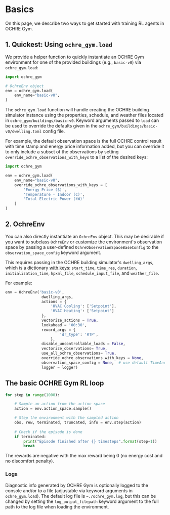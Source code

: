 # Basics

On this page, we describe two ways to get started with training RL agents in OCHRE Gym.


## 1. Quickest: Using `ochre_gym.load`

We provide a helper function to quickly instantiate an OCHRE Gym environment for one of the provided buildings (e.g., `basic-v0`) via `ochre_gym.load`:

```python
import ochre_gym

# OchreEnv object
env = ochre_gym.load(
    env_name="basic-v0",
)
```

The `ochre_gym.load` function will handle creating the OCHRE building simulator instance using the properties, schedule, and weather files located in `ochre_gym/buildings/basic-v0`. 
Keyword arguments passed to `load` can be used to override the defaults given in the `ochre_gym/buildings/basic-v0/dwelling.toml` config file. 

For example, the default observation space is the full OCHRE control result with time stamp and energy price information added, but you can override it to only include a subset of the observations by setting `override_ochre_observations_with_keys` to a list of the desired keys:

```python
import ochre_gym

env = ochre_gym.load(
    env_name="basic-v0",
    override_ochre_observations_with_keys = [
        'Energy Price ($)',
        'Temperature - Indoor (C)',
        'Total Electric Power (kW)'
    ]
)
```

## 2. OchreEnv

You can also directly instantiate an `OchreEnv` object. This may be desirable if you want to subclass `OchreEnv` or customize the environment's observation space by passing a user-defined `OchreObservationSpaceBaseConfig` to the `observation_space_config` keyword argument.

This requires passing in the OCHRE building simulator's `dwelling_args`, which is a dictionary [with keys](https://ochre-docs-final.readthedocs.io/en/latest/InputsAndArguments.html#dwelling-arguments): `start_time`, `time_res`, `duration`, `initialization_time`, `hpxml_file`, `schedule_input_file`, and `weather_file`.

For example:

```python
env = OchreEnv('basic-v0',
                dwelling_args,
                actions = {
                    'HVAC Cooling': ['Setpoint'],
                    'HVAC Heating': ['Setpoint']
                },
                vectorize_actions = True,
                lookahead = '00:30',
                reward_args = {
                        'dr_type': 'RTP',
                    },
                disable_uncontrollable_loads = False,  
                vectorize_observations= True,
                use_all_ochre_observations= True,
                override_ochre_observations_with_keys = None, 
                observation_space_config = None,  # use default TimeAndEnergyPriceObservationSpaceConfig
                logger = logger)

```

## The basic OCHRE Gym RL loop

```python
for step in range(1000):

    # Sample an action from the action space
    action = env.action_space.sample()

    # Step the environment with the sampled action
    obs, rew, terminated, truncated, info = env.step(action)
    
    # Check if the episode is done       
    if terminated:
        print("Episode finished after {} timesteps".format(step+1))
        break
```

The rewards are negative with the max reward being 0 (no energy cost and no discomfort penalty).

### Logs

Diagnostic info generated by OCHRE Gym is optionally logged to the console and/or to a file (adjustable via keyword arguments in `ochre_gym.load`). The default log file is `~./ochre_gym.log`, but this can be changed by setting the `log_output_filepath` keyword argument to the full path to the log file when loading the environment.
